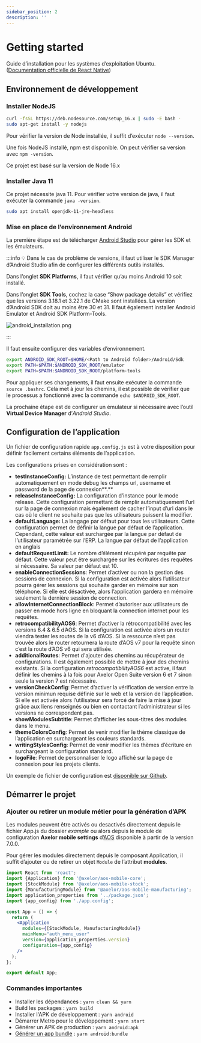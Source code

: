 ```yaml
---
sidebar_position: 2
description: ''
---
```


# Getting started

Guide d’installation pour les systèmes d’exploitation Ubuntu. ([Documentation officielle de React Native](https://reactnative.dev/docs/environment-setup))

## Environnement de développement

### Installer NodeJS

```bash
curl -fsSL https://deb.nodesource.com/setup_16.x | sudo -E bash -
sudo apt-get install -y nodejs
```

Pour vérifier la version de Node installée, il suffit d’exécuter `node --version`.

Une fois NodeJS installé, npm est disponible. On peut vérifier sa version avec `npm -version`.

Ce projet est basé sur la version de Node 16.x

### Installer Java 11

Ce projet nécessite java 11. Pour vérifier votre version de java, il faut exécuter la commande `java -version`.

```bash
sudo apt install openjdk-11-jre-headless
```

### Mise en place de l’environnement Android

La première étape est de télécharger [Android Studio](https://developer.android.com/studio/index.html) pour gérer les SDK et les émulateurs.

:::info
💡 Dans le cas de problème de versions, il faut utiliser le SDK Manager d’Android Studio afin de configurer les différents outils installés.

Dans l’onglet **SDK Platforms**, il faut vérifier qu’au moins Android 10 soit installé.

Dans l’onglet **SDK Tools**, cochez la case “Show package details” et vérifiez que les versions 3.18.1 et 3.22.1 de CMake sont installées. La version d’Android SDK doit au moins être 30 et 31. Il faut également installer Android Emulator et Android SDK Platform-Tools.

![android_installation.png](/img/fr/android_installation.png)

:::

Il faut ensuite configurer des variables d’environnement.

```bash
export ANDROID_SDK_ROOT=$HOME/<Path to Android folder>/Android/Sdk
export PATH=$PATH:$ANDROID_SDK_ROOT/emulator
export PATH=$PATH:$ANDROID_SDK_ROOT/platform-tools
```

Pour appliquer ses changements, il faut ensuite exécuter la commande `source .bashrc`. Cela met à jour les chemins, il est possible de vérifier que le processus a fonctionné avec la commande `echo $ANDROID_SDK_ROOT`.

La prochaine étape est de configurer un émulateur si nécessaire avec l’outil **Virtual Device Manager** d’_Android Studio_.

## Configuration de l’application

Un fichier de configuration rapide `app.config.js` est à votre disposition pour définir facilement certains éléments de l’application.

Les configurations prises en considération sont :

- **testInstanceConfig:** L’instance de test permettant de remplir automatiquement en mode debug les champs url, username et password de la page de connexion**.**
- **releaseInstanceConfig:** La configuration d’instance pour le mode release. Cette configuration permettant de remplir automatiquement l’url sur la page de connexion mais également de cacher l’input d’url dans le cas où le client ne souhaite pas que les utilisateurs puissent la modifier.
- **defaultLanguage:** La langage par défaut pour tous les utilisateurs. Cette configuration permet de définir la langue par défaut de l’application. Cependant, cette valeur est surchargée par la langue par défaut de l’utilisateur paramétrée sur l’ERP. La langue par défaut de l’application en anglais
- **defaultRequestLimit:** Le nombre d’élément récupéré par requête par défaut. Cette valeur peut être surchargée sur les écritures des requêtes si nécessaire. Sa valeur par défaut est 10.
- **enableConnectionSessions**: Permet d’activer ou non la gestion des sessions de connexion. Si la configuration est activée alors l’utilisateur pourra gérer les sessions qui souhaite garder en mémoire sur son téléphone. Si elle est désactivée, alors l’application gardera en mémoire seulement la dernière session de connection.
- **allowInternetConnectionBlock**: Permet d’autoriser aux utilisateurs de passer en mode hors ligne en bloquant la connection internet pour les requêtes.
- **retrocompatibilityAOS6**: Permet d’activer la rétrocompatibilité avec les versions 6.4 & 6.5 d’AOS. Si la configuration est activée alors un router viendra tester les routes de la v6 d’AOS. Si la ressource n’est pas trouvée alors le router retournera la route d’AOS v7 pour la requête sinon c’est la route d’AOS v6 qui sera utilisée.
- **additionalRoutes**: Permet d'ajouter des chemins au récupérateur de configurations. Il est également possible de mettre à jour des chemins existants. Si la configuration _retrocompatibilityAOS6_ est active, il faut définir les chemins à la fois pour Axelor Open Suite version 6 et 7 sinon seule la version 7 est nécessaire.
- **versionCheckConfig**: Permet d’activer la vérification de version entre la version minimun requise définie sur le web et la version de l’application. Si elle est activée alors l’utilisateur sera forcé de faire la mise à jour grâce aux liens renseignés ou bien en contactant l’administrateur si les versions ne correspondent pas.
- **showModulesSubtitle**: Permet d’afficher les sous-titres des modules dans le menu.
- **themeColorsConfig**: Permet de venir modifier le thème classique de l’application en surchargeant les couleurs standards.
- **writingStylesConfig**: Permet de venir modifier les thèmes d’écriture en surchargeant la configuration standard.
- **logoFile**: Permet de personnaliser le logo affiché sur la page de connexion pour les projets clients.

Un exemple de fichier de configuration est [disponible sur Github](https://github.com/axelor/axelor-mobile/blob/7.0/src/app.config.js).

## Démarrer le projet

### Ajouter ou retirer un module métier pour la génération d’APK

Les modules peuvent être activés ou desactivés directement depuis le fichier App.js du dossier _example_ ou alors depuis le module de configuration **Axelor mobile settings** d’[AOS](https://github.com/axelor/axelor-open-suite) disponible à partir de la version 7.0.0.

Pour gérer les modules directement depuis le composant Application, il suffit d’ajouter ou de retirer un objet `Module` de l’attribut **modules**.

```jsx
import React from 'react';
import {Application} from '@axelor/aos-mobile-core';
import {StockModule} from '@axelor/aos-mobile-stock';
import {ManufacturingModule} from '@axelor/aos-mobile-manufacturing';
import application_properties from '../package.json';
import {app_config} from './app.config';

const App = () => {
  return (
    <Application
      modules={[StockModule, ManufacturingModule]}
      mainMenu="auth_menu_user"
      version={application_properties.version}
      configuration={app_config}
    />
  );
};

export default App;
```

### Commandes importantes

- Installer les dépendances : `yarn clean && yarn`
- Build les packages : `yarn build`
- Installer l'APK de développement : `yarn android`
- Démarrer Metro pour le développement : `yarn start`
- Générer un APK de production : `yarn android:apk`
- [Générer un app bundle](https://reactnative.dev/docs/signed-apk-android#generating-the-release-aab) : `yarn android:bundle`
